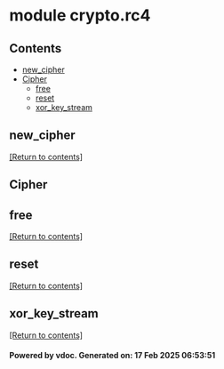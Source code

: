 # module crypto.rc4


## Contents
- [new_cipher](#new_cipher)
- [Cipher](#Cipher)
  - [free](#free)
  - [reset](#reset)
  - [xor_key_stream](#xor_key_stream)

## new_cipher
[[Return to contents]](#Contents)

## Cipher
## free
[[Return to contents]](#Contents)

## reset
[[Return to contents]](#Contents)

## xor_key_stream
[[Return to contents]](#Contents)

#### Powered by vdoc. Generated on: 17 Feb 2025 06:53:51
